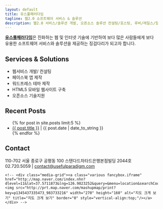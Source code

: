 ```yaml
---
layout: default
title: 유스풀패러다임
tagline: 웹2.0 소프트웨어 서비스 & 솔루션
description: 웹2.0 서비스/솔루션 개발, 오픈소스 솔루션 컨설팅/호스팅, 루비/레일스/얼랭 개발, 페이스북 앱 개발/제작, 워드프레스 웹사이트 제작,  페이스북Facebook/트위터Twitter/소셜웹SocialWeb 개발 및 컨설팅, HTML5 모바일 웹사이트 구축
---
```


<p class="about justify">
  <strong><a href="/">유스풀패러다임</a></strong>은
	진화하는 웹 및 인터넷 기술에 기반하여 보다 많은 사람들에게 보다 유용한 소프트웨어 서비스와 솔루션을 제공하는 징검다리가 되고자 합니다.
</p>


## Services & Solutions

<ul>
	<li>웹서비스 개발/ 컨설팅</li>
	<li>페이스북 앱 제작</li>
	<li>워드프레스 테마 제작</li>
	<li>HTML5 모바일 웹사이트 구축</li>
	<li>오픈소스 기술지원</li>
</ul>	


## Recent Posts

<ul class="posts">
  {% for post in site.posts limit:5 %}
    <!-- <li><span>{{ post.date | date_to_string }}</span> &raquo; <a href="{{ BASE_PATH }}{{ post.url }}">{{ post.title }}</a></li> -->
    <li><a href="{{ post.url }}/">{{ post.title }}</a> | <span>{{ post.date | date_to_string }}</span></li>
  {% endfor %}
</ul>

## Contact

<p>
110-702 서울 종로구 공평동 100 스탠다드차타드은행본점빌딩 2044호<br/>
02.720.5059 | <a href='mailto:contact@usefulparadigm.com'>contact@usefulparadigm.com</a><br/>

	<!-- <div class="media-grid"><a class="various fancybox.iframe" href="http://map.naver.com/index.nhn?dlevel=11&lat=37.5711873&lng=126.9823252&query=&menu=location&searchCoord=&tab=1&pinId=30858388&pinType=site&pinTitle=7Jyg7Iqk7ZKA7Yyo65%2Bs64uk7J6E&mapMode=0&enc=b64"><img src="http://prt.map.naver.com/mashupmap/print?key=p1345437335473_983733216" width="270" height="160" alt="지도 크게 보기" title="지도 크게 보기" border="0" style="vertical-align:top;"/></a></div> -->
</p>
